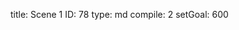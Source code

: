 title:          Scene 1
ID:             78
type:           md
compile:        2
setGoal:        600


